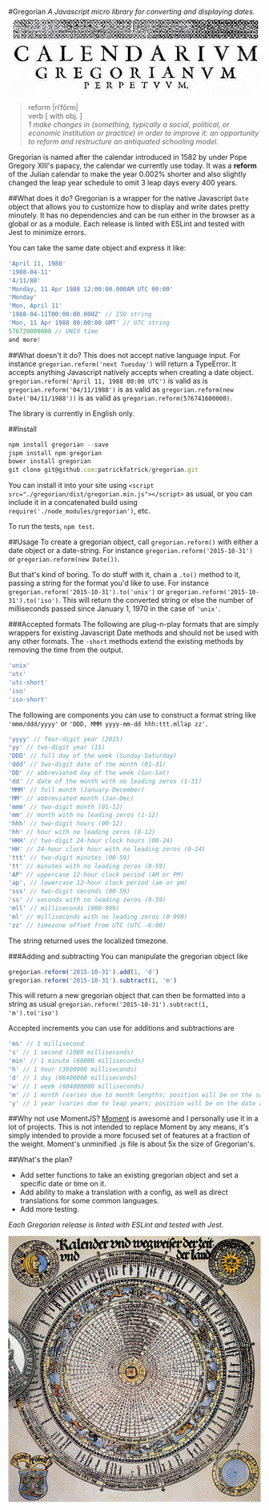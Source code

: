 #Gregorian
_A Javascript micro library for converting and displaying dates._
![Gregorian Page](./images/gregorian-page.jpg)

>reform |riˈfôrm|  
>verb [ with obj. ]  
>_1 make changes in (something, typically a social, political, or economic institution or practice) in order to improve it: an opportunity to reform and restructure an antiquated schooling model._

Gregorian is named after the calendar introduced in 1582 by under Pope Gregory XIII's papacy, the calendar we currently use today. It was a **reform** of the Julian calendar to make the year 0.002% shorter and also slightly changed the leap year schedule to omit 3 leap days every 400 years.

##What does it do?
Gregorian is a wrapper for the native Javascript `Date` object that allows you to customize how to display and write dates pretty minutely. It has no dependencies and can be run either in the browser as a global or as a module. Each release is linted with ESLint and tested with Jest to minimize errors.

You can take the same date object and express it like:

```javascript
'April 11, 1988'
'1988-04-11'
'4/11/88'
'Monday, 11 Apr 1988 12:00:00.000AM UTC 00:00'
'Monday'
'Mon, April 11'
'1988-04-11T00:00:00.000Z' // ISO string
'Mon, 11 Apr 1988 00:00:00 GMT' // UTC string
576720000000 // UNIX time
and more!
```

##What doesn't it do?
This does not accept native language input. For instance `gregorian.reform('next Tuesday')` will return a TypeError.
It accepts anything Javascript natively accepts when creating a date object. `gregorian.reform('April 11, 1988 00:00 UTC')` is valid as is `gregorian.reform('04/11/1988')` is as valid as `gregorian.reform(new Date('04/11/1988'))` is as valid as `gregorian.reform(576741600000)`.

The library is currently in English only.

##Install

```javascript
npm install gregorian --save
jspm install npm:gregorian
bower install gregorian
git clone git@github.com:patrickfatrick/gregorian.git
```

You can install it into your site using `<script src="./gregorian/dist/gregorian.min.js"></script>` as usual, or you can include it in a concatenated build using `require('./node_modules/gregorian')`, etc.

To run the tests, `npm test`.

##Usage
To create a gregorian object, call `gregorian.reform()` with either a date object or a date-string. For instance `gregorian.reform('2015-10-31')` or `gregorian.reform(new Date())`.

But that's kind of boring. To do stuff with it, chain a `.to()` method to it, passing a string for the format you'd like to use. For instance `gregorian.reform('2015-10-31').to('unix')` or `gregorian.reform('2015-10-31').to('iso')`. This will return the converted string or else the number of milliseconds passed since January 1, 1970 in the case of `'unix'`.

###Accepted formats
The following are plug-n-play formats that are simply wrappers for existing Javascript Date methods and should not be used with any other formats. The `-short` methods extend the existing methods by removing the time from the output.

```javascript
'unix'
'utc'
'utc-short'
'iso'
'iso-short'
```

The following are components you can use to construct a format string like `'mmm/ddd/yyyy'` or `'DDD, MMM yyyy-mm-dd hhh:ttt.mllap zz'`.

```javascript
'yyyy' // four-digit year (2015)
'yy' // two-digit year (15)
'DDD' // full day of the week (Sunday-Saturday)
'ddd' // two-digit date of the month (01-31)
'DD' // abbreviated day of the week (Sun-Sat)
'dd' // date of the month with no leading zeros (1-31)
'MMM' // full month (January-December)
'MM' // abbreviated month (Jan-Dec)
'mmm' // two-digit month (01-12)
'mm' // month with no leading zeros (1-12)
'hhh' // two-digit hours (00-12)
'hh' // hour with no leading zeros (0-12)
'HHH' // two-digit 24-hour clock hours (00-24)
'HH' // 24-hour clock hour with no leading zeros (0-24)
'ttt' // two-digit minutes (00-59)
'tt' // minutes with no leading zeros (0-59)
'AP' // uppercase 12-hour clock period (AM or PM)
'ap', // lowercase 12-hour clock period (am or pm)
'sss' // two-digit seconds (00-59)
'ss' // seconds with no leading zeros (0-59)
'mll' // milliseconds (000-999)
'ml' // milliseconds with no leading zeros (0-999)
'zz' // timezone offset from UTC (UTC -6:00)
```

The string returned uses the localized timezone.

###Adding and subtracting
You can manipulate the gregorian object like 

```javascript
gregorian.reform('2015-10-31').add(1, 'd')
gregorian.reform('2015-10-31').subtract(1, 'm')
```

This will return a new gregorian object that can then be formatted into a string as usual `gregorian.reform('2015-10-31').subtract(1, 'm').to('iso')`

Accepted increments you can use for additions and subtractions are

```javascript
'ms' // 1 millisecond
's' // 1 second (1000 milliseconds)
'min' // 1 minute (60000 milliseconds)
'h' // 1 hour (3600000 milliseconds)
'd' // 1 day (86400000 milliseconds)
'w' // 1 week (604800000 milliseconds)
'm' // 1 month (varies due to month lengths; position will be on the same date and time of the month)
'y' // 1 year (varies due to leap years; position will be on the date and time of the year)
```

##Why not use MomentJS?
[Moment](http://momentjs.com/) is awesome and I personally use it in a lot of projects. This is not intended to replace Moment by any means, it's simply intended to provide a more focused set of features at a fraction of the weight. Moment's unminified .js file is about 5x the size of Gregorian's.

##What's the plan?

- Add setter functions to take an existing gregorian object and set a specific date or time on it.
- Add ability to make a translation with a config, as well as direct translations for some common languages.
- Add more testing.

_Each Gregorian release is linted with ESLint and tested with Jest._

![Gregorian Calendar](./images/gregorian-calendar.jpg)
